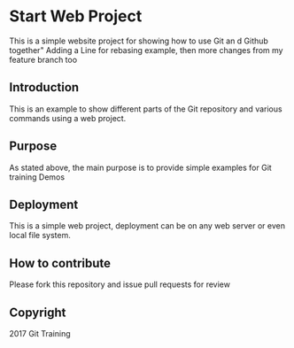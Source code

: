 # Start Web Project 

This is a simple website project for showing how to use Git an d Github together" Adding a Line for rebasing example, then more changes from my feature branch too

## Introduction 
This is an example to show different parts of the Git repository and various commands using a web project.

## Purpose
As stated above, the main purpose is to provide simple examples for Git training Demos

## Deployment 

This is a simple web project, deployment can be on any web server or even local file system.

## How to contribute

Please fork this repository and issue pull requests for review

## Copyright 

2017 Git Training 
